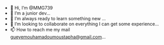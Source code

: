 - 👋 Hi, I’m @MMG739
- 👀 I’m a junior dev...
- 🌱 I’m always ready to learn something new ...
- 💞️ I’m looking to collaborate on everything I can get some experience...
- 📫 How to reach me my mail gueyemouhamadoumoustapha@gmail.com...

<!---
MMG739/MMG739 is a ✨ special ✨ repository because its `README.md` (this file) appears on your GitHub profile.
You can click the Preview link to take a look at your changes.
--->
